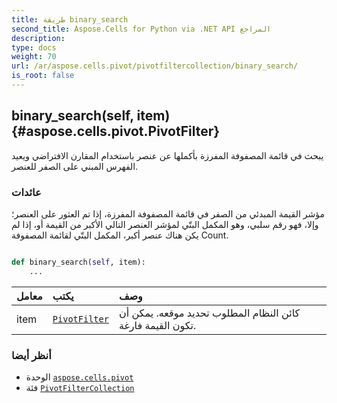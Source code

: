 ```yaml
---
title: طريقة binary_search
second_title: Aspose.Cells for Python via .NET API المراجع
description:
type: docs
weight: 70
url: /ar/aspose.cells.pivot/pivotfiltercollection/binary_search/
is_root: false
---
```

##  binary_search(self, item) {#aspose.cells.pivot.PivotFilter}
يبحث في قائمة المصفوفة المفرزة بأكملها عن عنصر باستخدام المقارن الافتراضي ويعيد الفهرس المبني على الصفر للعنصر.


###  عائدات

مؤشر القيمة المبدئي من الصفر في قائمة المصفوفة المفرزة، إذا تم العثور على العنصر؛ وإلا، فهو رقم سلبي، وهو المكمل البتّي لمؤشر العنصر التالي الأكبر من القيمة أو، إذا لم يكن هناك عنصر أكبر، المكمل البتّي لقائمة المصفوفة Count.


```python

def binary_search(self, item):
    ...
```


| معامل| يكتب| وصف|
| :- | :- | :- |
| item | [`PivotFilter`](/cells/python-net/ar/aspose.cells.pivot/pivotfilter) | كائن النظام المطلوب تحديد موقعه. يمكن أن تكون القيمة فارغة.|



###  أنظر أيضا
* الوحدة [`aspose.cells.pivot`](../../)
* فئة [`PivotFilterCollection`](/cells/python-net/ar/aspose.cells.pivot/pivotfiltercollection)
